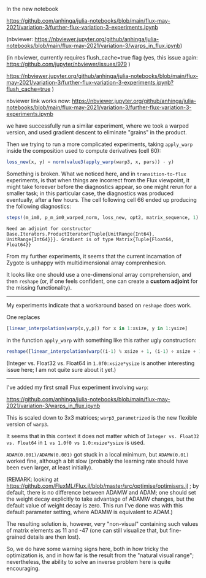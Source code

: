 In the new notebook

https://github.com/anhinga/julia-notebooks/blob/main/flux-may-2021/variation-3/further-flux-variation-3-experiments.ipynb

(nbviewer: https://nbviewer.jupyter.org/github/anhinga/julia-notebooks/blob/main/flux-may-2021/variation-3/warps_in_flux.ipynb)

(in nbviewer, currently requires flush_cache=true flag (yes, this issue again: https://github.com/jupyter/nbviewer/issues/979 )

https://nbviewer.jupyter.org/github/anhinga/julia-notebooks/blob/main/flux-may-2021/variation-3/further-flux-variation-3-experiments.ipynb?flush_cache=true )

nbviewer link works now: https://nbviewer.jupyter.org/github/anhinga/julia-notebooks/blob/main/flux-may-2021/variation-3/further-flux-variation-3-experiments.ipynb

we have successfully run a similar experiment, where we took a warped version, and used gradient descent to eliminate
"grains" in the product.

Then we trying to run a more complicated experiments, taking `apply_warp` inside the composition used to compute derivatives (cell 60):

```julia
loss_new(x, y) = norm(value3(apply_warp(warp3, x, pars)) - y)
```

Something is broken. What we noticed here, and in `transition-to-flux` experiments, is that when things are incorrect from the Flux viewpoint, 
it might take foreever before the diagnostics appear, so one might rerun for a smaller task; in this particular case, the diagnostics was
produced eventually, after a few hours. The cell following cell 66 ended up producing the following diagnostics:

```julia
steps!(m_im0, p_m_im0_warped_norm, loss_new, opt2, matrix_sequence, 1)
```
```
Need an adjoint for constructor Base.Iterators.ProductIterator{Tuple{UnitRange{Int64}, UnitRange{Int64}}}. Gradient is of type Matrix{Tuple{Float64, Float64}}
```

From my further experiments, it seems that the current incarnation of Zygote is unhappy with multidimensional array comprenhesion.

It looks like one should use a one-dimensional array comprehension, and then `reshape` (or, if one feels confident, one can create
a **custom adjoint** for the missing functionality).

---

My experiments indicate that a workaround based on `reshape` does work.

One replaces

```julia
[linear_interpolation(warp(x,y,p)) for x in 1:xsize, y in 1:ysize]
```

in the function `apply_warp` with something like this rather ugly construction:

```julia
reshape([linear_interpolation(warp((i-1) % xsize + 1, (i-1) ÷ xsize + 1, p)) for i in 1.0f0:xsize*ysize], xsize, ysize)
```

(Integer vs. Float32 vs. Float64 in `1.0f0:xsize*ysize` is another interesting issue here; I am not quite sure about it yet.)

---

I've added my first small Flux experiment involving `warp`:

https://github.com/anhinga/julia-notebooks/blob/main/flux-may-2021/variation-3/warps_in_flux.ipynb

This is scaled down to 3x3 matrices; `warp3_parametrized` is the new flexible version of `warp3`.

It seems that in this context it does not matter which of `Integer vs. Float32 vs. Float64` in `1 vs 1.0f0 vs 1.0:xsize*ysize` is used.

`ADAM(0.001)/ADAMW(0.001)` got stuck in a local minimum, but `ADAMW(0.01)` worked fine, although a bit slow
(probably the learning rate should have been even larger, at least initially).

(REMARK: looking at https://github.com/FluxML/Flux.jl/blob/master/src/optimise/optimisers.jl ;
by default, there is no difference between ADAMW and ADAM; one should set the weight decay explicitly
to take advantage of ADAMW changes, but the default value of weight decay is zero. This run I've done
was with this default parameter setting, where ADAMW is equivalent to ADAM.)

The resulting solution is, however, very "non-visual" containing such values of matrix elements as 11 and -47
(one can still visualize that, but fine-grained details are then lost).

So, we do have some warning signs here, both in how tricky the optimization is, and in how far is the result
from the "natural visual range"; nevertheless, the ability to solve an inverse problem here is quite
encouraging.
